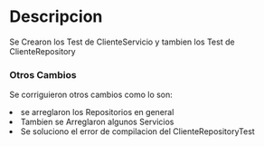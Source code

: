 <h1>Descripcion</h1>
<p>Se Crearon los Test de ClienteServicio y tambien los Test de ClienteRepository </p>
<h3>Otros Cambios</h3>
<p>Se corriguieron otros cambios como lo son:</p>
<li>se arreglaron los Repositorios en general</li>
<li>Tambien se Arreglaron algunos Servicios</li>
<li>Se soluciono el error de compilacion del ClienteRepositoryTest</li>
